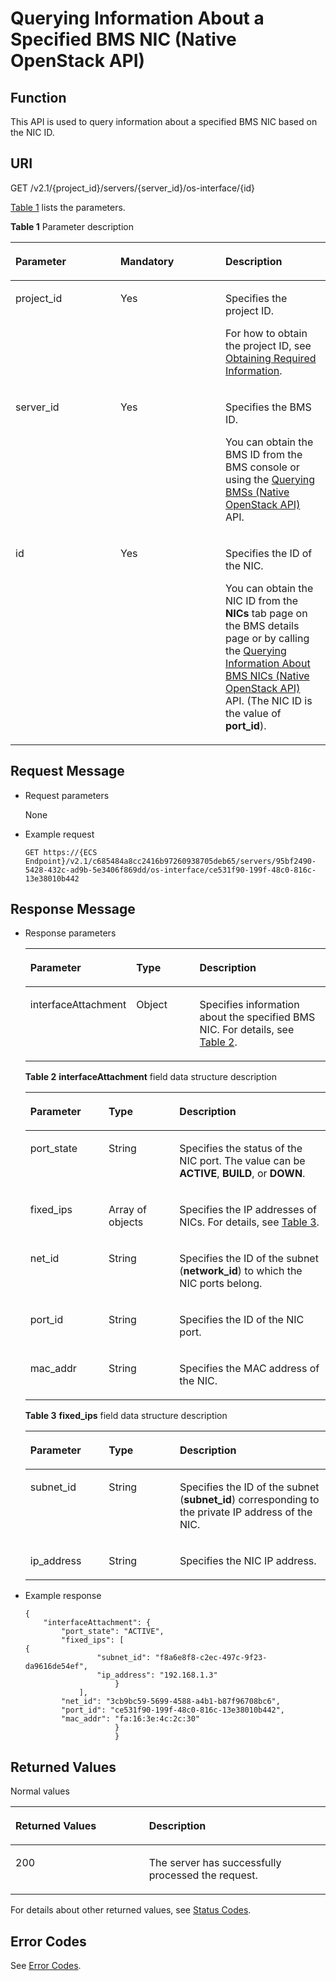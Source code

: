 # Querying Information About a Specified BMS NIC \(Native OpenStack API\)<a name="EN-US_TOPIC_0053158687"></a>

## Function<a name="section44739342"></a>

This API is used to query information about a specified BMS NIC based on the NIC ID.

## URI<a name="section901"></a>

GET /v2.1/\{project\_id\}/servers/\{server\_id\}/os-interface/\{id\}

[Table 1](#table1210415012480)  lists the parameters.

**Table  1**  Parameter description

<a name="table1210415012480"></a>
<table><thead align="left"><tr id="row110416020487"><th class="cellrowborder" valign="top" width="33.33333333333333%" id="mcps1.2.4.1.1"><p id="p588929"><a name="p588929"></a><a name="p588929"></a>Parameter</p>
</th>
<th class="cellrowborder" valign="top" width="33.33333333333333%" id="mcps1.2.4.1.2"><p id="p47703261"><a name="p47703261"></a><a name="p47703261"></a>Mandatory</p>
</th>
<th class="cellrowborder" valign="top" width="33.33333333333333%" id="mcps1.2.4.1.3"><p id="p38758958"><a name="p38758958"></a><a name="p38758958"></a>Description</p>
</th>
</tr>
</thead>
<tbody><tr id="row51045024817"><td class="cellrowborder" valign="top" width="33.33333333333333%" headers="mcps1.2.4.1.1 "><p id="p22044110"><a name="p22044110"></a><a name="p22044110"></a>project_id</p>
</td>
<td class="cellrowborder" valign="top" width="33.33333333333333%" headers="mcps1.2.4.1.2 "><p id="p40742509"><a name="p40742509"></a><a name="p40742509"></a>Yes</p>
</td>
<td class="cellrowborder" valign="top" width="33.33333333333333%" headers="mcps1.2.4.1.3 "><p id="p11808928"><a name="p11808928"></a><a name="p11808928"></a>Specifies the project ID.</p>
<p id="p9141450142010"><a name="p9141450142010"></a><a name="p9141450142010"></a>For how to obtain the project ID, see <a href="https://docs.otc.t-systems.com/en-us/api/apiug/apig-en-api-180328009.html" target="_blank" rel="noopener noreferrer">Obtaining Required Information</a>.</p>
</td>
</tr>
<tr id="row610413044818"><td class="cellrowborder" valign="top" width="33.33333333333333%" headers="mcps1.2.4.1.1 "><p id="p3575612917451"><a name="p3575612917451"></a><a name="p3575612917451"></a>server_id</p>
</td>
<td class="cellrowborder" valign="top" width="33.33333333333333%" headers="mcps1.2.4.1.2 "><p id="p1056536017451"><a name="p1056536017451"></a><a name="p1056536017451"></a>Yes</p>
</td>
<td class="cellrowborder" valign="top" width="33.33333333333333%" headers="mcps1.2.4.1.3 "><p id="p5048782717451"><a name="p5048782717451"></a><a name="p5048782717451"></a>Specifies the <span id="text1054235953211"><a name="text1054235953211"></a><a name="text1054235953211"></a>BMS</span><span id="text1554255916321"><a name="text1554255916321"></a><a name="text1554255916321"></a></span> ID.</p>
<p id="p29791113277"><a name="p29791113277"></a><a name="p29791113277"></a>You can obtain the BMS ID from the <span id="en-us_topic_0113746489_text013014803615"><a name="en-us_topic_0113746489_text013014803615"></a><a name="en-us_topic_0113746489_text013014803615"></a>BMS</span><span id="en-us_topic_0113746489_text10131448133612"><a name="en-us_topic_0113746489_text10131448133612"></a><a name="en-us_topic_0113746489_text10131448133612"></a></span> console or using the <a href="querying-bmss-(native-openstack-api).md">Querying BMSs (Native OpenStack API)</a> API.</p>
</td>
</tr>
<tr id="row210616034814"><td class="cellrowborder" valign="top" width="33.33333333333333%" headers="mcps1.2.4.1.1 "><p id="p18774354"><a name="p18774354"></a><a name="p18774354"></a>id</p>
</td>
<td class="cellrowborder" valign="top" width="33.33333333333333%" headers="mcps1.2.4.1.2 "><p id="p44327687"><a name="p44327687"></a><a name="p44327687"></a>Yes</p>
</td>
<td class="cellrowborder" valign="top" width="33.33333333333333%" headers="mcps1.2.4.1.3 "><p id="p33772909"><a name="p33772909"></a><a name="p33772909"></a>Specifies the ID of the NIC.</p>
<p id="p7979630184012"><a name="p7979630184012"></a><a name="p7979630184012"></a>You can obtain the NIC ID from the <strong id="b10816166172117"><a name="b10816166172117"></a><a name="b10816166172117"></a>NICs</strong> tab page on the <span id="text182199293316"><a name="text182199293316"></a><a name="text182199293316"></a>BMS</span><span id="text1621910223311"><a name="text1621910223311"></a><a name="text1621910223311"></a></span> details page or by calling the <a href="querying-information-about-bms-nics-(native-openstack-api).md">Querying Information About BMS NICs (Native OpenStack API)</a> API. (The NIC ID is the value of <strong id="b1348017565215"><a name="b1348017565215"></a><a name="b1348017565215"></a>port_id</strong>).</p>
</td>
</tr>
</tbody>
</table>

## Request Message<a name="section8117"></a>

-   Request parameters

    None

-   Example request

    ```
    GET https://{ECS Endpoint}/v2.1/c685484a8cc2416b97260938705deb65/servers/95bf2490-5428-432c-ad9b-5e3406f869dd/os-interface/ce531f90-199f-48c0-816c-13e38010b442
    ```


## Response Message<a name="section73053"></a>

-   Response parameters

    <a name="table59131099"></a>
    <table><thead align="left"><tr id="row30342446"><th class="cellrowborder" valign="top" width="25.97%" id="mcps1.1.4.1.1"><p id="p59978491115233"><a name="p59978491115233"></a><a name="p59978491115233"></a>Parameter</p>
    </th>
    <th class="cellrowborder" valign="top" width="23.49%" id="mcps1.1.4.1.2"><p id="p26419641115233"><a name="p26419641115233"></a><a name="p26419641115233"></a>Type</p>
    </th>
    <th class="cellrowborder" valign="top" width="50.54%" id="mcps1.1.4.1.3"><p id="p64181866115233"><a name="p64181866115233"></a><a name="p64181866115233"></a>Description</p>
    </th>
    </tr>
    </thead>
    <tbody><tr id="row59560431"><td class="cellrowborder" valign="top" width="25.97%" headers="mcps1.1.4.1.1 "><p id="p59665636"><a name="p59665636"></a><a name="p59665636"></a>interfaceAttachment</p>
    </td>
    <td class="cellrowborder" valign="top" width="23.49%" headers="mcps1.1.4.1.2 "><p id="p20239120"><a name="p20239120"></a><a name="p20239120"></a>Object</p>
    </td>
    <td class="cellrowborder" valign="top" width="50.54%" headers="mcps1.1.4.1.3 "><p id="p57477322"><a name="p57477322"></a><a name="p57477322"></a>Specifies information about the specified <span id="text1983216693312"><a name="text1983216693312"></a><a name="text1983216693312"></a>BMS</span><span id="text78321066336"><a name="text78321066336"></a><a name="text78321066336"></a></span> NIC. For details, see <a href="#table24005299">Table 2</a>.</p>
    </td>
    </tr>
    </tbody>
    </table>

    **Table  2** **interfaceAttachment**  field data structure description

    <a name="table24005299"></a>
    <table><thead align="left"><tr id="row46441279"><th class="cellrowborder" valign="top" width="26.08%" id="mcps1.2.4.1.1"><p id="p7555195314159"><a name="p7555195314159"></a><a name="p7555195314159"></a>Parameter</p>
    </th>
    <th class="cellrowborder" valign="top" width="23.599999999999998%" id="mcps1.2.4.1.2"><p id="p2558155381518"><a name="p2558155381518"></a><a name="p2558155381518"></a>Type</p>
    </th>
    <th class="cellrowborder" valign="top" width="50.32%" id="mcps1.2.4.1.3"><p id="p1456215301510"><a name="p1456215301510"></a><a name="p1456215301510"></a>Description</p>
    </th>
    </tr>
    </thead>
    <tbody><tr id="row64586077"><td class="cellrowborder" valign="top" width="26.08%" headers="mcps1.2.4.1.1 "><p id="p64089786"><a name="p64089786"></a><a name="p64089786"></a>port_state</p>
    </td>
    <td class="cellrowborder" valign="top" width="23.599999999999998%" headers="mcps1.2.4.1.2 "><p id="p56055356"><a name="p56055356"></a><a name="p56055356"></a>String</p>
    </td>
    <td class="cellrowborder" valign="top" width="50.32%" headers="mcps1.2.4.1.3 "><p id="p62165703"><a name="p62165703"></a><a name="p62165703"></a>Specifies the status of the NIC port. The value can be <strong id="b117416109239"><a name="b117416109239"></a><a name="b117416109239"></a>ACTIVE</strong>, <strong id="b37510108234"><a name="b37510108234"></a><a name="b37510108234"></a>BUILD</strong>, or <strong id="b117615105233"><a name="b117615105233"></a><a name="b117615105233"></a>DOWN</strong>.</p>
    </td>
    </tr>
    <tr id="row22620416"><td class="cellrowborder" valign="top" width="26.08%" headers="mcps1.2.4.1.1 "><p id="p20314447"><a name="p20314447"></a><a name="p20314447"></a>fixed_ips</p>
    </td>
    <td class="cellrowborder" valign="top" width="23.599999999999998%" headers="mcps1.2.4.1.2 "><p id="p4888719"><a name="p4888719"></a><a name="p4888719"></a>Array of objects</p>
    </td>
    <td class="cellrowborder" valign="top" width="50.32%" headers="mcps1.2.4.1.3 "><p id="p7106508"><a name="p7106508"></a><a name="p7106508"></a>Specifies the IP addresses of NICs. For details, see <a href="#table53180163">Table 3</a>.</p>
    </td>
    </tr>
    <tr id="row63958576"><td class="cellrowborder" valign="top" width="26.08%" headers="mcps1.2.4.1.1 "><p id="p13262169"><a name="p13262169"></a><a name="p13262169"></a>net_id</p>
    </td>
    <td class="cellrowborder" valign="top" width="23.599999999999998%" headers="mcps1.2.4.1.2 "><p id="p40009126"><a name="p40009126"></a><a name="p40009126"></a>String</p>
    </td>
    <td class="cellrowborder" valign="top" width="50.32%" headers="mcps1.2.4.1.3 "><p id="p41406050"><a name="p41406050"></a><a name="p41406050"></a>Specifies the ID of the subnet (<strong id="b1389971112239"><a name="b1389971112239"></a><a name="b1389971112239"></a>network_id</strong>) to which the NIC ports belong.</p>
    </td>
    </tr>
    <tr id="row37110132"><td class="cellrowborder" valign="top" width="26.08%" headers="mcps1.2.4.1.1 "><p id="p53130720"><a name="p53130720"></a><a name="p53130720"></a>port_id</p>
    </td>
    <td class="cellrowborder" valign="top" width="23.599999999999998%" headers="mcps1.2.4.1.2 "><p id="p27217289"><a name="p27217289"></a><a name="p27217289"></a>String</p>
    </td>
    <td class="cellrowborder" valign="top" width="50.32%" headers="mcps1.2.4.1.3 "><p id="p44289360"><a name="p44289360"></a><a name="p44289360"></a>Specifies the ID of the NIC port.</p>
    </td>
    </tr>
    <tr id="row63059925"><td class="cellrowborder" valign="top" width="26.08%" headers="mcps1.2.4.1.1 "><p id="p7580267"><a name="p7580267"></a><a name="p7580267"></a>mac_addr</p>
    </td>
    <td class="cellrowborder" valign="top" width="23.599999999999998%" headers="mcps1.2.4.1.2 "><p id="p6466753"><a name="p6466753"></a><a name="p6466753"></a>String</p>
    </td>
    <td class="cellrowborder" valign="top" width="50.32%" headers="mcps1.2.4.1.3 "><p id="p16643039"><a name="p16643039"></a><a name="p16643039"></a>Specifies the MAC address of the NIC.</p>
    </td>
    </tr>
    </tbody>
    </table>

    **Table  3** **fixed\_ips**  field data structure description

    <a name="table53180163"></a>
    <table><thead align="left"><tr id="row34896342"><th class="cellrowborder" valign="top" width="26.150000000000002%" id="mcps1.2.4.1.1"><p id="p720221141617"><a name="p720221141617"></a><a name="p720221141617"></a>Parameter</p>
    </th>
    <th class="cellrowborder" valign="top" width="23.66%" id="mcps1.2.4.1.2"><p id="p5203141181611"><a name="p5203141181611"></a><a name="p5203141181611"></a>Type</p>
    </th>
    <th class="cellrowborder" valign="top" width="50.19%" id="mcps1.2.4.1.3"><p id="p9205011169"><a name="p9205011169"></a><a name="p9205011169"></a>Description</p>
    </th>
    </tr>
    </thead>
    <tbody><tr id="row66523006"><td class="cellrowborder" valign="top" width="26.150000000000002%" headers="mcps1.2.4.1.1 "><p id="p64293480112230"><a name="p64293480112230"></a><a name="p64293480112230"></a>subnet_id</p>
    </td>
    <td class="cellrowborder" valign="top" width="23.66%" headers="mcps1.2.4.1.2 "><p id="p40389402112230"><a name="p40389402112230"></a><a name="p40389402112230"></a>String</p>
    </td>
    <td class="cellrowborder" valign="top" width="50.19%" headers="mcps1.2.4.1.3 "><p id="p50192196112230"><a name="p50192196112230"></a><a name="p50192196112230"></a>Specifies the ID of the subnet (<strong id="b142571652315"><a name="b142571652315"></a><a name="b142571652315"></a>subnet_id</strong>) corresponding to the private IP address of the NIC.</p>
    </td>
    </tr>
    <tr id="row12592542"><td class="cellrowborder" valign="top" width="26.150000000000002%" headers="mcps1.2.4.1.1 "><p id="p15780700112230"><a name="p15780700112230"></a><a name="p15780700112230"></a>ip_address</p>
    </td>
    <td class="cellrowborder" valign="top" width="23.66%" headers="mcps1.2.4.1.2 "><p id="p3168304112230"><a name="p3168304112230"></a><a name="p3168304112230"></a>String</p>
    </td>
    <td class="cellrowborder" valign="top" width="50.19%" headers="mcps1.2.4.1.3 "><p id="p27992537112230"><a name="p27992537112230"></a><a name="p27992537112230"></a>Specifies the NIC IP address.</p>
    </td>
    </tr>
    </tbody>
    </table>


-   Example response

    ```
    {
        "interfaceAttachment": {
            "port_state": "ACTIVE",
            "fixed_ips": [
    {
                    "subnet_id": "f8a6e8f8-c2ec-497c-9f23-da9616de54ef",
                    "ip_address": "192.168.1.3"
                        }
                ], 
            "net_id": "3cb9bc59-5699-4588-a4b1-b87f96708bc6",
            "port_id": "ce531f90-199f-48c0-816c-13e38010b442",
            "mac_addr": "fa:16:3e:4c:2c:30"
                        }
                        }
    ```


## Returned Values<a name="section7610951"></a>

Normal values

<a name="en-us_topic_0106040941_table753804619176"></a>
<table><thead align="left"><tr id="en-us_topic_0106040941_row10735134615172"><th class="cellrowborder" valign="top" width="42.42%" id="mcps1.1.3.1.1"><p id="en-us_topic_0106040941_p19735204616177"><a name="en-us_topic_0106040941_p19735204616177"></a><a name="en-us_topic_0106040941_p19735204616177"></a>Returned Values</p>
</th>
<th class="cellrowborder" valign="top" width="57.58%" id="mcps1.1.3.1.2"><p id="en-us_topic_0106040941_p207355465176"><a name="en-us_topic_0106040941_p207355465176"></a><a name="en-us_topic_0106040941_p207355465176"></a>Description</p>
</th>
</tr>
</thead>
<tbody><tr id="en-us_topic_0106040941_row1473514621713"><td class="cellrowborder" valign="top" width="42.42%" headers="mcps1.1.3.1.1 "><p id="en-us_topic_0106040941_p13735144611178"><a name="en-us_topic_0106040941_p13735144611178"></a><a name="en-us_topic_0106040941_p13735144611178"></a>200</p>
</td>
<td class="cellrowborder" valign="top" width="57.58%" headers="mcps1.1.3.1.2 "><p id="en-us_topic_0106040941_p207351246161711"><a name="en-us_topic_0106040941_p207351246161711"></a><a name="en-us_topic_0106040941_p207351246161711"></a>The server has successfully processed the request.</p>
</td>
</tr>
</tbody>
</table>

For details about other returned values, see  [Status Codes](status-codes.md).

## Error Codes<a name="section14752650154917"></a>

See  [Error Codes](error-codes.md).

